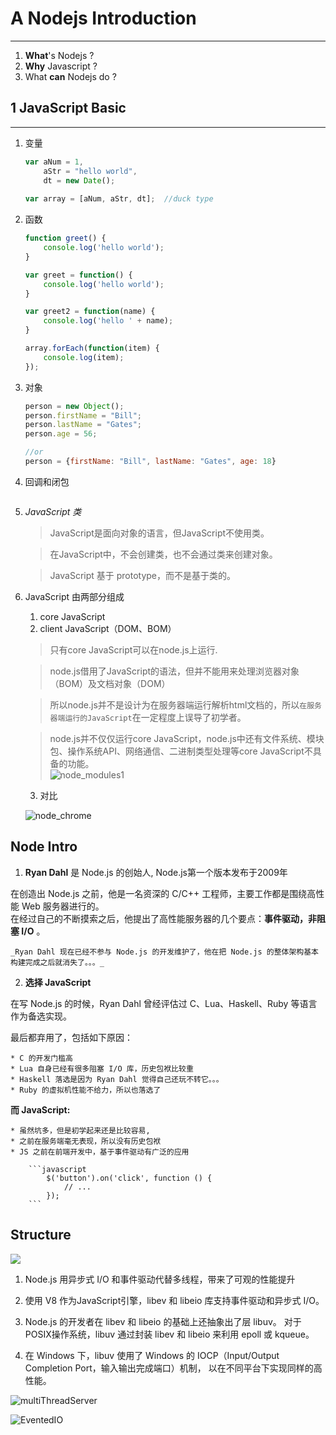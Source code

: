 # A Nodejs Introduction
-------------------------------

1. **What**'s Nodejs ?
2. **Why** Javascript ?
3. What **can** Nodejs do ?

## 1 JavaScript Basic
-------------------------------

1. 变量
    ```javascript
    var aNum = 1,
        aStr = "hello world",
        dt = new Date();
        
    var array = [aNum, aStr, dt];  //duck type
    
    ```
    
2. 函数
    ```javascript
    function greet() {
        console.log('hello world');
    }
    
    var greet = function() {
        console.log('hello world');
    }
    
    var greet2 = function(name) {
        console.log('hello ' + name);
    }    
    
    array.forEach(function(item) {
        console.log(item);
    });
    ```

2. 对象
    ```javascript
    person = new Object();
    person.firstName = "Bill";
    person.lastName = "Gates";
    person.age = 56;
    
    //or      
    person = {firstName: "Bill", lastName: "Gates", age: 18}
    ```
4. 回调和闭包
    ```javascript
    
    ```

4. _JavaScript 类_
    
    > JavaScript是面向对象的语言，但JavaScript不使用类。
    
    > 在JavaScript中，不会创建类，也不会通过类来创建对象。
    
    > JavaScript 基于 prototype，而不是基于类的。 

5. JavaScript 由两部分组成
    1. core JavaScript
    2. client JavaScript（DOM、BOM）
       
    > 只有core JavaScript可以在node.js上运行.
    
    > node.js借用了JavaScript的语法，但并不能用来处理浏览器对象（BOM）及文档对象（DOM）
    
    > 所以node.js并不是设计为在服务器端运行解析html文档的，所以```在服务器端运行的JavaScript```在一定程度上误导了初学者。
    
    > node.js并不仅仅运行core JavaScript，node.js中还有文件系统、模块包、操作系统API、网络通信、二进制类型处理等core JavaScript不具备的功能。   
      ![node_modules1](assets/images/node_modules1.png)
      
    3. 对比
      
      ![node_chrome](assets/images/chrome_vs_node.png)  

## Node Intro
   1. **Ryan Dahl** 是 Node.js 的创始人, Node.js第一个版本发布于2009年
   
   在创造出 Node.js 之前，他是一名资深的 C/C++ 工程师，主要工作都是围绕高性能 Web 服务器进行的。   
   在经过自己的不断摸索之后，他提出了高性能服务器的几个要点：**事件驱动，非阻塞 I/O** 。 
   
    _Ryan Dahl 现在已经不参与 Node.js 的开发维护了，他在把 Node.js 的整体架构基本构建完成之后就消失了。。。_

   2. **选择 JavaScript**
   
   在写 Node.js 的时候，Ryan Dahl 曾经评估过 C、Lua、Haskell、Ruby 等语言作为备选实现。
    
   最后都弃用了，包括如下原因：
   
    * C 的开发门槛高
    * Lua 自身已经有很多阻塞 I/O 库，历史包袱比较重
    * Haskell 落选是因为 Ryan Dahl 觉得自己还玩不转它。。。
    * Ruby 的虚拟机性能不给力，所以也落选了
    
   **而 JavaScript:** 
         
    * 虽然坑多，但是初学起来还是比较容易,
    * 之前在服务端毫无表现，所以没有历史包袱
    * JS 之前在前端开发中，基于事件驱动有广泛的应用
    
        ```javascript
            $('button').on('click', function () {
                // ...
            });
        ```

## Structure
   
<img class="node-struct" src="assets/images/struct2.jpg">
  
1. Node.js 用异步式 I/O 和事件驱动代替多线程，带来了可观的性能提升

2. 使用 V8 作为JavaScript引擎，libev 和 libeio 库支持事件驱动和异步式 I/O。

3. Node.js 的开发者在 libev 和 libeio 的基础上还抽象出了层 libuv。
对于 POSIX操作系统，libuv 通过封装 libev 和 libeio 来利用 epoll 或 kqueue。

4. 在 Windows 下，libuv 使用了 Windows 的 IOCP（Input/Output Completion Port，输入输出完成端口）机制，
以在不同平台下实现同样的高性能。


![multiThreadServer](assets/images/multiThreadedServer.png)

![EventedIO](assets/images/NodeJS-EventedIOAsyncIO_latest.png)